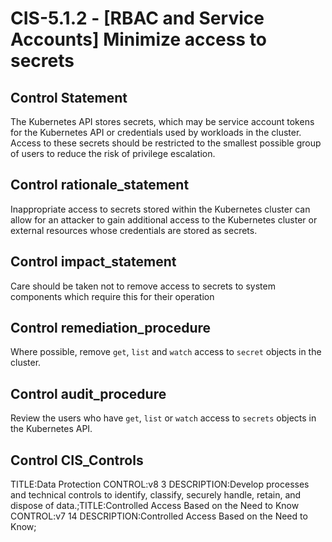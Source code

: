 # CIS-5.1.2 - \[RBAC and Service Accounts\] Minimize access to secrets

## Control Statement

The Kubernetes API stores secrets, which may be service account tokens for the Kubernetes API or credentials used by workloads in the cluster. Access to these secrets should be restricted to the smallest possible group of users to reduce the risk of privilege escalation.

## Control rationale_statement

Inappropriate access to secrets stored within the Kubernetes cluster can allow for an attacker to gain additional access to the Kubernetes cluster or external resources whose credentials are stored as secrets.

## Control impact_statement

Care should be taken not to remove access to secrets to system components which require this for their operation

## Control remediation_procedure

Where possible, remove `get`, `list` and `watch` access to `secret` objects in the cluster.

## Control audit_procedure

Review the users who have `get`, `list` or `watch` access to `secrets` objects in the Kubernetes API.

## Control CIS_Controls

TITLE:Data Protection CONTROL:v8 3 DESCRIPTION:Develop processes and technical controls to identify, classify, securely handle, retain, and dispose of data.;TITLE:Controlled Access Based on the Need to Know CONTROL:v7 14 DESCRIPTION:Controlled Access Based on the Need to Know;
